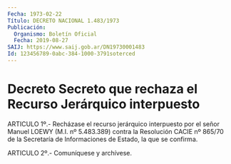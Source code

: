 ```yaml
---
Fecha: 1973-02-22
Título: DECRETO NACIONAL 1.483/1973
Publicación:
  Organismo: Boletín Oficial
  Fecha: 2019-08-27
SAIJ: https://www.saij.gob.ar/DN19730001483
Id: 123456789-0abc-384-1000-3791soterced
---
```

# Decreto Secreto que rechaza el Recurso Jerárquico interpuesto

<a id="1"></a>
ARTICULO 1º.- Recházase el recurso jerárquico interpuesto por el señor Manuel LOEWY (M.I. nº 5.483.389) contra la Resolución CACIE nº 865/70 de la Secretaría de Informaciones de Estado, la que se confirma.

<a id="2"></a>
ARTICULO 2º.- Comuníquese y archívese.